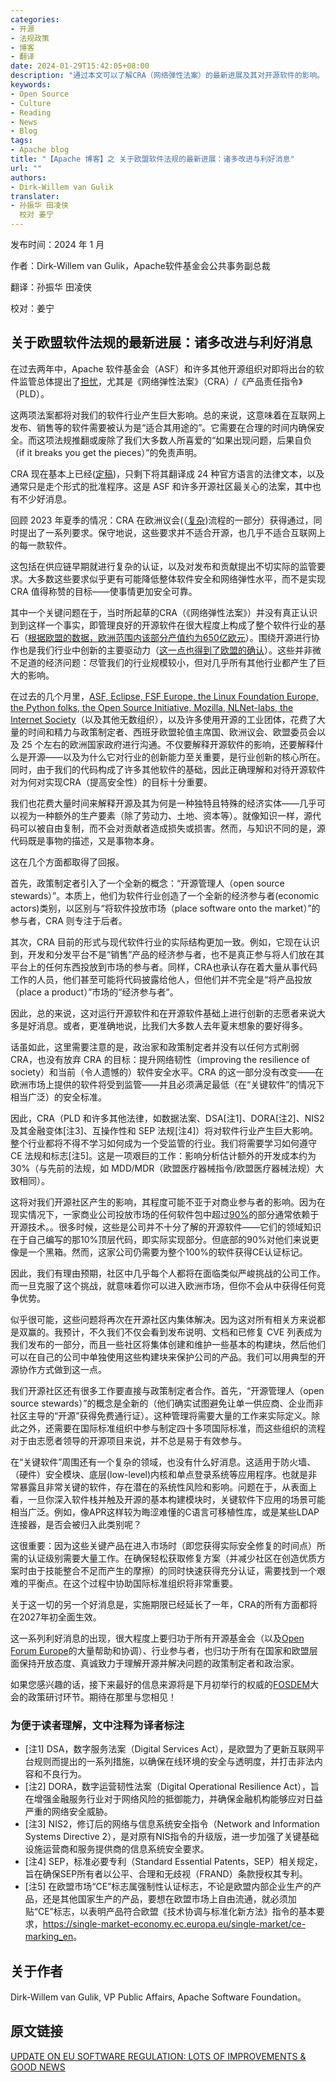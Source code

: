 ```yaml
---
categories:
- 开源
- 法规政策
- 博客
- 翻译
date: 2024-01-29T15:42:05+08:00
description: "通过本文可以了解CRA（网络弹性法案）的最新进展及其对开源软件的影响。"
keywords:
- Open Source
- Culture
- Reading
- News
- Blog
tags:
- Apache blog
title: "【Apache 博客】之 关于欧盟软件法规的最新进展：诸多改进与利好消息"
url: ""
authors:
- Dirk-Willem van Gulik
translater:
- 孙振华 田凌侠 
  校对 姜宁
---
```


发布时间：2024 年 1 月

作者：Dirk-Willem van Gulik，Apache软件基金会公共事务副总裁

翻译：孙振华 田凌侠

校对：姜宁

## 关于欧盟软件法规的最新进展：诸多改进与利好消息

在过去两年中，Apache 软件基金会（ASF）和许多其他开源组织对即将出台的软件监管总体提出了[担忧](https://news.apache.org/foundation/entry/save-open-source-the-impending-tragedy-of-the-cyber-resilience-act)，尤其是《网络弹性法案》（CRA）/《产品责任指令》（PLD）。

这两项法案都将对我们的软件行业产生巨大影响。总的来说，这意味着在互联网上发布、销售等的软件需要被认为是“适合其用途的”。它需要在合理的时间内确保安全。而这项法规推翻或废除了我们大多数人所喜爱的“如果出现问题，后果自负（if it breaks you get the pieces）”的免责声明。

CRA 现在基本上已经([定稿](https://data.consilium.europa.eu/doc/document/ST-17000-2023-INIT/EN/pdf))，只剩下将其翻译成 24 种官方语言的法律文本，以及通常只是走个形式的批准程序。这是 ASF 和许多开源社区最关心的法案，其中也有不少好消息。

回顾 2023 年夏季的情况：CRA 在欧洲议会(（[复杂](https://en.wikipedia.org/wiki/European_Union_legislative_procedure))流程的一部分）获得通过，同时提出了一系列要求。保守地说，这些要求并不适合开源，也几乎不适合互联网上的每一款软件。

这包括在供应链早期就进行复杂的认证，以及对发布和贡献提出不切实际的监管要求。大多数这些要求似乎更有可能降低整体软件安全和网络弹性水平，而不是实现 CRA 值得称赞的目标——使事情更加安全可靠。

其中一个关键问题在于，当时所起草的CRA（《网络弹性法案》）并没有真正认识到到这样一个事实，即管理良好的开源软件在很大程度上构成了整个软件行业的基石（[根据欧盟的数据，欧洲范围内该部分产值约为650亿欧元](https://digital-strategy.ec.europa.eu/en/library/study-about-impact-open-source-software-and-hardware-technological-independence-competitiveness-and)）。围绕开源进行协作也是我们行业中创新的主要驱动力（[这一点也得到了欧盟的确认](https://commission.europa.eu/about-european-commission/departments-and-executive-agencies/digital-services/open-source-software-strategy_en)）。这些并非微不足道的经济问题：尽管我们的行业规模较小，但对几乎所有其他行业都产生了巨大的影响。

在过去的几个月里，[ASF, Eclipse, FSF Europe, the Linux Foundation Europe, the Python folks, the Open Source Initiative, Mozilla, NLNet-labs, the Internet Society](https://blog.opensource.org/the-ultimate-list-of-reactions-to-the-cyber-resilience-act/)（以及其他无数组织），以及许多使用开源的工业团体，花费了大量的时间和精力与政策制定者、西班牙欧盟轮值主席国、欧洲议会、欧盟委员会以及 25 个左右的欧洲国家政府进行沟通。不仅要解释开源软件的影响，还要解释什么是开源——以及为什么它对行业的创新能力至关重要，是行业创新的核心所在。同时，由于我们的代码构成了许多其他软件的基础，因此正确理解和对待开源软件对为何对实现CRA（提高安全性）的目标十分重要。

我们也花费大量时间来解释开源及其为何是一种独特且特殊的经济实体——几乎可以视为一种额外的生产要素（除了劳动力、土地、资本等）。就像知识一样，源代码可以被自由复制，而不会对贡献者造成损失或损害。然而，与知识不同的是，源代码既是事物的描述，又是事物本身。

这在几个方面都取得了回报。

首先，政策制定者引入了一个全新的概念：“开源管理人（open source stewards）”。本质上，他们为软件行业创造了一个全新的经济参与者(economic actors)类别，以区别与“将软件投放市场（place software onto the market）”的参与者，CRA 则专注于后者。

其次，CRA 目前的形式与现代软件行业的实际结构更加一致。例如，它现在认识到，开发和分发平台不是“销售”产品的经济参与者，也不是真正参与将人们放在其平台上的任何东西投放到市场的参与者。同样，CRA也承认存在着大量从事代码工作的人员，他们甚至可能将代码披露给他人，但他们并不完全是“将产品投放（place a product）”市场的“经济参与者”。

因此，总的来说，这对运行开源软件和在开源软件基础上进行创新的志愿者来说大多是好消息。或者，更准确地说，比我们大多数人去年夏末想象的要好得多。

话虽如此，这里需要注意的是，政治家和政策制定者并没有以任何方式削弱 CRA，也没有放弃 CRA 的目标：提升网络韧性（improving the resilience of society）和当前（令人遗憾的）软件安全水平。CRA 的这一部分没有改变——在欧洲市场上提供的软件将受到监管——并且必须满足最低（在“关键软件”的情况下相当广泛）的安全标准。

因此，CRA（PLD 和许多其他法律，如数据法案、DSA[注1]、DORA[注2]、NIS2及其金融变体[注3]、互操作性和 SEP 法规[注4]）将对软件行业产生巨大影响。整个行业都将不得不学习如何成为一个受监管的行业。我们将需要学习如何遵守 CE 法规和标志[注5]。这是一项艰巨的工作：影响分析估计额外的开发成本约为 30%（与先前的法规，如 MDD/MDR（欧盟医疗器械指令/欧盟医疗器械法规）大致相同）。

这将对我们开源社区产生的影响，其程度可能不亚于对商业参与者的影响。因为在现实情况下，一家商业公司投放市场的任何软件包中超过[90%](https://www.synopsys.com/content/dam/synopsys/sig-assets/reports/rep-ossra-2022.pdf)的部分通常依赖于开源技术。。很多时候，这些是公司并不十分了解的开源软件——它们的领域知识在于自己编写的那10%顶层代码，即实际实现部分。但底部的90%对他们来说更像是一个黑箱。然而，这家公司仍需要为整个100%的软件获得CE认证标记。

因此，我们有理由预期，社区中几乎每个人都将在面临类似严峻挑战的公司工作。而一旦克服了这个挑战，就意味着你可以进入欧洲市场，但你不会从中获得任何竞争优势。

似乎很可能，这些问题将再次在开源社区内集体解决。因为这对所有相关方来说都是双赢的。我预计，不久我们不仅会看到发布说明、文档和已修复 CVE 列表成为我们发布的一部分，而且一些社区将集体创建和维护一些基本的构建块，然后他们可以在自己的公司中单独使用这些构建块来保护公司的产品。我们可以用典型的开源协作方式做到这一点。

我们开源社区还有很多工作要直接与政策制定者合作。首先，“开源管理人（open source stewards）”的概念是全新的（他们确实试图避免让单一供应商、企业而非社区主导的“开源”获得免费通行证）。这种管理将需要大量的工作来实际定义。除此之外，还需要在国际标准组织中参与制定四十多项国际标准，而这些组织的流程对于由志愿者领导的开源项目来说，并不总是易于有效参与。

在“关键软件”周围还有一个复杂的领域，也没有什么好消息。这适用于防火墙、（硬件）安全模块、底层(low-level)内核和单点登录系统等应用程序。也就是非常暴露且非常关键的软件，存在潜在的系统性风险和影响。问题在于，从表面上看，一旦你深入软件栈并触及开源的基本构建模块时，关键软件下应用的场景可能相当广泛。例如，像APR这样较为晦涩难懂的C语言可移植性库，或是某些LDAP连接器，是否会被归入此类别呢？

这很重要：因为这些关键产品在进入市场时（即您获得实际安全修复的时间点）所需的认证级别需要大量工作。在确保轻松获取修复方案（并减少社区在创造优质方案时由于技能整合不足而产生的摩擦）的同时快速获得充分认证，需要找到一个艰难的平衡点。在这个过程中协助国际标准组织将非常重要。

关于这一切的另一个好消息是，实施期限已经延长了一年，CRA的所有方面都将在2027年初全面生效。

这一系列利好消息的出现，很大程度上要归功于所有开源基金会（以及[Open Forum Europe](https://openforumeurope.org/eu-cyber-resilience-act-takes-a-leap-forward/)的大量帮助和协调）、行业参与者，也归功于所有在国家和欧盟层面保持开放态度、真诚致力于理解开源并解决问题的政策制定者和政治家。

如果您感兴趣的话，接下来最好的信息来源将是下月初举行的权威的[FOSDEM](https://fosdem.org/2024/)大会的政策研讨环节。期待在那里与您相见！

### 为便于读者理解，文中注释为译者标注

* [注1] DSA，数字服务法案（Digital Services Act），是欧盟为了更新互联网平台规则而提出的一系列措施，以确保在线环境的安全与透明度，并打击非法内容和不良行为。
* [注2] DORA，数字运营韧性法案（Digital Operational Resilience Act），旨在增强金融服务行业对于网络风险的抵御能力，并确保金融机构能够应对日益严重的网络安全威胁。
* [注3] NIS2，修订后的网络与信息系统安全指令（Network and Information Systems Directive 2），是对原有NIS指令的升级版，进一步加强了关键基础设施运营商和服务提供商的信息系统安全要求。
* [注4] SEP，标准必要专利（Standard Essential Patents，SEP）相关规定，旨在确保SEP所有者以公平、合理和无歧视（FRAND）条款授权其专利。
* [注5] 在欧盟市场“CE”标志属强制性认证标志，不论是欧盟内部企业生产的产品，还是其他国家生产的产品，要想在欧盟市场上自由流通，就必须加贴“CE”标志，以表明产品符合欧盟《技术协调与标准化新方法》指令的基本要求，<https://single-market-economy.ec.europa.eu/single-market/ce-marking_en>。

## 关于作者

Dirk-Willem van Gulik, VP Public Affairs, Apache Software Foundation。

## 原文链接

[UPDATE ON EU SOFTWARE REGULATION: LOTS OF IMPROVEMENTS & GOOD NEWS](https://news.apache.org/foundation/entry/update-on-eu-software-regulation-lots-of-improvements-good-news)
